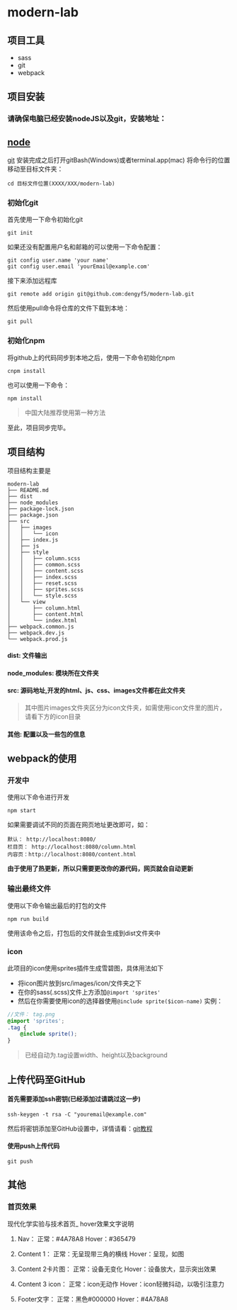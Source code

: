 # modern-lab
## 项目工具
- sass
- git
- webpack

## 项目安装
### 请确保电脑已经安装nodeJS以及git，安装地址：
[node](http://nodejs.cn/download/)
----------
[git](https://git-scm.com/downloads)
安装完成之后打开gitBash(Windows)或者terminal.app(mac)
将命令行的位置移动至目标文件夹：
```
cd 目标文件位置(XXXX/XXX/modern-lab)
```
### 初始化git
首先使用一下命令初始化git
```
git init
```
如果还没有配置用户名和邮箱的可以使用一下命令配置：
```
git config user.name 'your name'
git config user.email 'yourEmail@example.com'
```
接下来添加远程库
```
git remote add origin git@github.com:dengyf5/modern-lab.git
```
然后使用pull命令将仓库的文件下载到本地：
```
git pull
```
### 初始化npm
将github上的代码同步到本地之后，使用一下命令初始化npm
```
cnpm install
```
也可以使用一下命令：
```
npm install
```
> 中国大陆推荐使用第一种方法

至此，项目同步完毕。

## 项目结构
项目结构主要是
```
modern-lab
├── README.md
├── dist
├── node_modules
├── package-lock.json
├── package.json
├── src
│   ├── images
│   │   └── icon
│   ├── index.js
│   ├── js
│   ├── style
│   │   ├── column.scss
│   │   ├── common.scss
│   │   ├── content.scss
│   │   ├── index.scss
│   │   ├── reset.scss
│   │   ├── sprites.scss
│   │   └── style.scss
│   └── view
│       ├── column.html
│       ├── content.html
│       └── index.html
├── webpack.common.js
├── webpack.dev.js
└── webpack.prod.js
```

#### dist: 文件输出
#### node_modules: 模块所在文件夹
#### src: 源码地址,开发的html、js、css、images文件都在此文件夹
> 其中图片images文件夹区分为icon文件夹，如需使用icon文件里的图片，请看下方的icon目录
#### 其他: 配置以及一些包的信息

## webpack的使用
### 开发中
使用以下命令进行开发
```
npm start
```
如果需要调试不同的页面在网页地址更改即可，如：
```
默认： http://localhost:8080/
栏目页： http://localhost:8080/column.html
内容页：http://localhost:8080/content.html
```
**由于使用了热更新，所以只需要更改你的源代码，网页就会自动更新**
### 输出最终文件
使用以下命令输出最后的打包的文件
```
npm run build
```
使用该命令之后，打包后的文件就会生成到dist文件夹中

### icon
此项目的icon使用sprites插件生成雪碧图，具体用法如下
- 将icon图片放到src/images/icon/文件夹之下
- 在你的sass(.scss)文件上方添加`@import 'sprites'`
- 然后在你需要使用icon的选择器使用`@include sprite($icon-name)`
实例：
```scss
//文件： tag.png
@import 'sprites';
.tag {
    @include sprite();
}
```
> 已经自动为.tag设置width、height以及background

## 上传代码至GitHub
#### 首先需要添加ssh密钥(已经添加过请跳过这一步)
```
ssh-keygen -t rsa -C "youremail@example.com"
```
然后将密钥添加至GitHub设置中，详情请看：[git教程](https://www.liaoxuefeng.com/wiki/0013739516305929606dd18361248578c67b8067c8c017b000/001374385852170d9c7adf13c30429b9660d0eb689dd43a000)

#### 使用push上传代码
```
git push
```
## 其他
### 首页效果
现代化学实验与技术首页_ hover效果文字说明
1.	Nav：
正常：#4A78A8
Hover：#365479

2.	Content 1：
正常：无呈现带三角的横线
Hover：呈现，如图

3.	Content 2卡片图：
正常：设备无变化
Hover：设备放大，显示突出效果

4.	Content 3 icon：
正常：icon无动作
Hover：icon轻微抖动，以吸引注意力

5.	Footer文字：
正常：黑色#000000
Hover：#4A78A8
